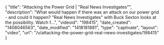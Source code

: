 {
    "title": "Attacking the Power Grid | \"Real News Investigates\"",
    "description": "What would happen if there was an attack on our power grid - and could it happen? \"Real News Investigates\" with Buck Sexton looks at the possibility. Watch f...",
    "videoid": "198415",
    "date_created": "1408046563",
    "date_modified": "1418181881",
    "type": "captivate",
    "layout": "video",
    "url": "\/v\/attacking-the-power-grid-real-news-investigates\/198415"
}